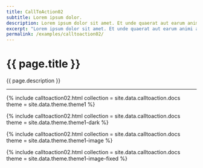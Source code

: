 ```yaml
---
title: CallToAction02
subtitle: Lorem ipsum dolor.
description: Lorem ipsum dolor sit amet. Et unde quaerat aut earum animi aut explicabo saepe qui quibusdam accusamus ut velit asperiores vel natus temporibus. Qui sapiente saepe qui totam saepe est suscipit quia vel error provident cum omnis eius aut galisum rem nulla dolor? Qui internos voluptas est nulla odit est temporibus expedita eos quidem cumque. Ea voluptates eligendi quo rerum libero et molestiae harum vel fugit magni et cupiditate optio At quia consequuntur ut exercitationem laboriosam. Cum blanditiis voluptatibus At amet sunt At quia deleniti id quibusdam neque ut odio placeat.
excerpt: "Lorem ipsum dolor sit amet. Et unde quaerat aut earum animi aut explicabo saepe qui quibusdam accusamus ut velit asperiores vel natus temporibus."
permalink: /examples/calltoaction02/
---
```


<h1>{{ page.title }}</h1>
<p class = "text-justify">{{ page.description }}</p>
<hr/>

{% include calltoaction02.html  collection = site.data.calltoaction.docs  
                                theme = site.data.theme.theme1 %}

{% include calltoaction02.html  collection = site.data.calltoaction.docs  
                                theme = site.data.theme.theme1-dark %}

{% include calltoaction02.html  collection = site.data.calltoaction.docs  
                                theme = site.data.theme.theme1-image %}

{% include calltoaction02.html  collection = site.data.calltoaction.docs  
                                theme = site.data.theme.theme1-image-fixed %}
